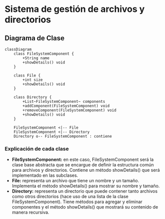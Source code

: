 # Sistema de gestión de archivos y directorios

## Diagrama de Clase

```mermaid
classDiagram
    class FileSystemComponent {
        +String name
        +showDetails() void
    }
    
    class File {
        +int size
        +showDetails() void
    }
    
    class Directory {
        +List~FileSystemComponent~ components
        +addComponent(FileSystemComponent) void
        +removeComponent(FileSystemComponent) void
        +showDetails() void
    }
    
    FileSystemComponent <|-- File
    FileSystemComponent <|-- Directory
    Directory o-- FileSystemComponent : contiene
```

### Explicación de cada clase

- **FileSystemComponent:** en este caso, FileSystemComponent será la clase base abstracta que se encargue de definir la estructura común para archivos y directorios. Contiene un método showDetails() que será implementado en las subclases.
- **File:** representa un archivo que tiene un nombre y un tamaño. Implementa el método showDetails() para mostrar su nombre y tamaño.
- **Directory:** representa un directorio que puede contener tanto archivos como otros directorios (hace uso de una lista de la clase FileSystemComponent). Tiene métodos para agregar y eliminar componentes y el método showDetails() que mostrará su contenido de manera recursiva.
